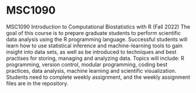 # MSC1090
MSC1090 Introduction to Computational Biostatistics with R (Fall 2022)
The goal of this course is to prepare graduate students to perform scientific data analysis using the R programming language.  Successful students will learn how to use statistical inference and machine-learning tools to gain insight into data sets, as well as be introduced to techniques and best practises for storing, managing and analyzing data.  Topics will include: R programming, version control, modular programming, coding best practices, data analysis, machine learning and scientific visualization.
Students need to complete weekly assignment, and the weekly assignment files are in the repository. 

